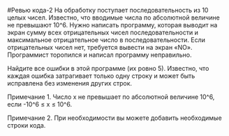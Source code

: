 #Ревью кода-2
На обработку поступает последовательность из 10 целых чисел. Известно, что вводимые числа по абсолютной величине не 
превышают 10^6. Нужно написать программу, которая выводит на экран сумму всех отрицательных чисел последовательности и 
максимальное отрицательное число в последовательности. Если отрицательных чисел нет, требуется вывести на экран «NO». 
Программист торопился и написал программу неправильно.

Найдите все ошибки в этой программе (их ровно 5). Известно, что каждая ошибка затрагивает только одну строку и может 
быть исправлена без изменения других строк.

Примечание 1. Число x не превышает по абсолютной величине 10^6, если -10^6 ≤ x ≤ 10^6.

Примечание 2. При необходимости вы можете добавить необходимые строки кода.